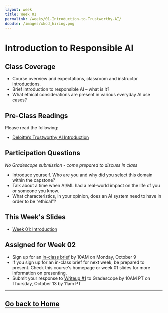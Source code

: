 ```yaml
---
layout: week
title: Week 01
permalink: /weeks/01-Introduction-to-Trustworthy-AI/
doodle: /images/xkcd_hiring.png
---
```


# Introduction to Responsible AI
## Class Coverage
* Course overview and expectations, classroom and instructor introductions. 
* Brief introduction to responsible AI – what is it? 
* What ethical considerations are present in various everyday AI use cases? 

## Pre-Class Readings
Please read the following:
* [Deloitte’s Trustworthy AI Introduction](https://www2.deloitte.com/us/en/pages/deloitte-analytics/solutions/ethics-of-ai-framework.html)

## Participation Questions
_No Gradescope submission - come prepared to discuss in class_
* Introduce yourself. Who are you and why did you select this domain within the capstone?
* Talk about a time when AI/ML had a real-world impact on the life of you or someone you know. 
* What characteristics, in your opinion, does an AI system need to have in order to be “ethical”?

## This Week's Slides
* [Week 01: Introduction](https://github.com/nanrahman/capstone-responsible-ai/blob/master/notes/week-01/Week%201%20-%20Responsible%20AI.pdf)

## Assigned for Week 02
* Sign up for an [in-class brief](https://docs.google.com/spreadsheets/d/1DNA4mQLQmbhFEtm74PEPsUDTEGx0pK_BFzlQcltFaMg/edit?usp=sharing) by 10AM on Monday, October 9
* If you sign up for an in-class brief for next week, be prepared to present. Check this course's homepage or week 01 slides for more information on presenting. 
* Submit your response to [Writeup #1](https://github.com/nanrahman/capstone-responsible-ai/blob/d0cd3cde3e64d03c9c46982f92548a9c9f48b20a/notes/week-01/Writeup_1.pdf) to Gradescope by 10AM PT on Thursday, October 13 by 11am PT

---
[Go back to Home](https://nanrahman.github.io/capstone-responsible-ai/)
---
